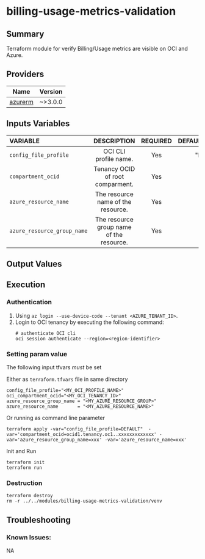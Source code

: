 # billing-usage-metrics-validation

## Summary

Terraform module for verify Billing/Usage metrics are visible on OCI and Azure. 

## Providers

| Name                                                                        | Version |
|-----------------------------------------------------------------------------| ------- |
| [azurerm](https://registry.terraform.io/providers/hashicorp/azurerm/latest) | ~>3.0.0 |

## Inputs Variables

| VARIABLE                    |                      DESCRIPTION                      | REQUIRED | DEFAULT_VALUE |                       SAMPLE VALUE |
|:----------------------------|:-----------------------------------------------------:|:--------:|--------------:|-----------------------------------:|
| `config_file_profile`       |                 OCI CLI profile name.                 |   Yes    |     "DEFAULT" |                       "ONBOARDING" |
| `compartment_ocid`          |           Tenancy OCID of root comparment.            |   Yes    |               | "ocid1.tenancy.oc1..xxxxxxxxxxxxx" |
| `azure_resource_name`       |          The resource name of the resource.           |   Yes    |               |                                    |
| `azure_resource_group_name` |       The resource group name of the resource.        |   Yes    |               |                                    |

## Output Values

## Execution
### Authentication
1. Using `az login --use-device-code --tenant <AZURE_TENANT_ID>`.
2. Login to OCI tenancy by executing the following command: 
    ```
    # authenticate OCI cli
    oci session authenticate --region=<region-identifier>
   
### Setting param value

The following input tfvars _must_ be set

Either as `terraform.tfvars` file in same directory

```
config_file_profile="<MY_OCI_PROFILE_NAME>"
oci_compartment_ocid="<MY_OCI_TENANCY_ID>"
azure_resource_group_name = "<MY_AZURE_RESOURCE_GROUP>"
azure_resource_name       = "<MY_AZURE_RESOURCE_NAME>"
```

Or running as command line parameter

```
terraform apply -var="config_file_profile=DEFAULT"  -var='compartment_ocid=ocid1.tenancy.oc1..xxxxxxxxxxxxx' -var='azure_resource_group_name=xxx' -var='azure_resource_name=xxx'
```

Init and Run
```
terraform init
terraform run
```

### Destruction

```
terraform destroy
rm -r ../../modules/billing-usage-metrics-validation/venv
```

## Troubleshooting

### Known Issues:
NA

